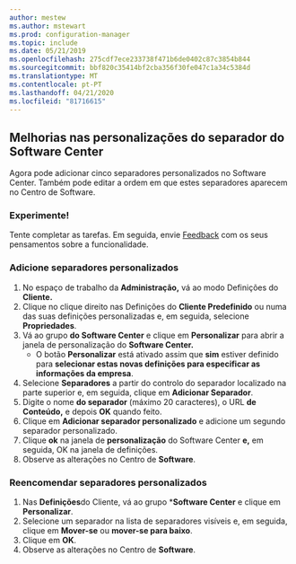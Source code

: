 ```yaml
---
author: mestew
ms.author: mstewart
ms.prod: configuration-manager
ms.topic: include
ms.date: 05/21/2019
ms.openlocfilehash: 275cdf7ece233738f471b6de0402c87c3854b844
ms.sourcegitcommit: bbf820c35414bf2cba356f30fe047c1a34c5384d
ms.translationtype: MT
ms.contentlocale: pt-PT
ms.lasthandoff: 04/21/2020
ms.locfileid: "81716615"
---
```

## <a name="improvements-to-software-center-tab-customizations"></a>Melhorias nas personalizações do separador do Software Center
<!--4063773-->
Agora pode adicionar cinco separadores personalizados no Software Center. Também pode editar a ordem em que estes separadores aparecem no Centro de Software.

### <a name="try-it-out"></a>Experimente!

Tente completar as tarefas. Em seguida, envie [Feedback](../../../../understand/find-help.md#product-feedback) com os seus pensamentos sobre a funcionalidade.

### <a name="add-custom-tabs"></a>Adicione separadores personalizados

1. No espaço de trabalho da **Administração,** vá ao modo Definições do **Cliente.** 
1. Clique no clique direito nas Definições do **Cliente Predefinido** ou numa das suas definições personalizadas e, em seguida, selecione **Propriedades**.
1. Vá ao grupo **do Software Center** e clique em **Personalizar** para abrir a janela de personalização do **Software Center.**
   - O botão **Personalizar** está ativado assim que **sim** estiver definido para **selecionar estas novas definições para especificar as informações da empresa**.
1. Selecione **Separadores** a partir do controlo do separador localizado na parte superior e, em seguida, clique em **Adicionar Separador**.
1. Digite o nome **do separador** (máximo 20 caracteres), o URL **de Conteúdo,** e depois **OK** quando feito.
1. Clique em **Adicionar separador personalizado** e adicione um segundo separador personalizado.
1. Clique **ok** na janela de **personalização** do Software Center **e,** em seguida, OK na janela de definições.  
1. Observe as alterações no Centro de **Software**.

### <a name="reorder-custom-tabs"></a>Reencomendar separadores personalizados

1. Nas **Definições**do Cliente, vá ao grupo ***Software Center** e clique em **Personalizar**.
1. Selecione um separador na lista de separadores visíveis e, em seguida, clique em **Mover-se** ou **mover-se para baixo**.
1. Clique em **OK**.
1. Observe as alterações no Centro de **Software**.
